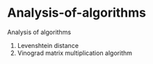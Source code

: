 # Analysis-of-algorithms
Analysis of algorithms
1. Levenshtein distance
2. Vinograd matrix multiplication algorithm
